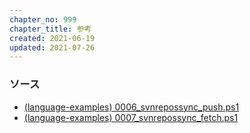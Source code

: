 ```yaml
---
chapter_no: 999
chapter_title: 参考
created: 2021-06-19
updated: 2021-07-26
---
```

### ソース
- [(language-examples) 0006_svnrepossync_push.ps1](https://github.com/fumokmm/language-examples/blob/main/PowerShell/0006_svnrepossync_push.ps1)
- [(language-examples) 0007_svnrepossync_fetch.ps1](https://github.com/fumokmm/language-examples/blob/main/PowerShell/0007_svnrepossync_fetch.ps1)
